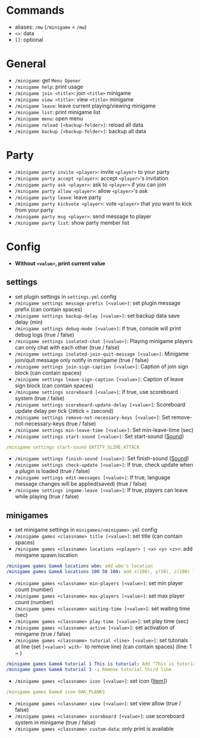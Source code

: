 # Commands
- aliases: `/mw` (`/minigame` = `/mw`)
- `<>`: data
- `[]`: optional

# General
- `/minigame`: get `Menu Opener`
- `/minigame help`: print usage
- `/minigame join <title>`: join `<title>` minigame
- `/minigame view <title>`: view `<title>` minigame
- `/minigame leave`: leave current playing/viewing minigame
- `/minigame list`: print minigame list
- `/minigame menu`: open menu
- `/minigame reload [<backup-folder>]`: reload all data
- `/minigame backup [<backup-folder>]`: backup all data


# Party
- `/minigame party invite <player>`: invite `<player>` to your party
- `/minigame party accept <player>`: accept `<player>`'s invitation
- `/minigame party ask <player>`: ask to `<player>` if you can join
- `/minigame party allow <player>`: allow `<player>`'s ask
- `/minigame party leave`: leave party
- `/minigame party kickvote <player>`: vote `<player>` that you want to kick from your party
- `/minigame party msg <player>`: send message to player
- `/minigame party list`: show party member list


# Config
- **Without `<value>`, print current value**
## settings
- set plugin settings in `settings.yml` config
- `/minigame settings message-prefix [<value>]`: set plugin message prefix (can contain spaces)
- `/minigame settings backup-delay [<value>]`: set backup data save delay (min)
- `/minigame settings debug-mode [<value>]`: if true, console will print debug logs (true / false)
- `/minigame settings isolated-chat [<value>]`: Playing minigame players can only chat with each other (true / false)
- `/minigame settings isolated-join-quit-message [<value>]`: Minigame join/quit message only notify in minigame (true / false)
- `/minigame settings join-sign-caption [<value>]`: Caption of join sign block (can contain spaces)
- `/minigame settings leave-sign-caption [<value>]`: Caption of leave sign block (can contain spaces)
- `/minigame settings scoreboard [<value>]`: If true, use scoreboard system (true / false)
- `/minigame settings scoreboard-update-delay [<value>]`: Scoreboard update delay per tick (`20`tick = `1`second)
- `/minigame settings remove-not-necessary-keys [<value>]`: Set remove-not-necessary-keys (true / false)
- `/minigame settings min-leave-time [<value>]`: Set min-leave-time (sec)
- `/minigame settings start-sound [<value>]`: Set start-sound ([Sound])
```yaml
/minigame settings start-sound ENTITY_SLIME_ATTACK
```
- `/minigame settings finish-sound [<value>]`: Set finish-sound ([Sound])
- `/minigame settings check-update [<value>]`: If true, check update when a plugin is loaded (true / false)
- `/minigame settings edit-messages [<value>]`: If true, language message changes will be applied(saved) (true / false)
- `/minigame settings ingame-leave [<value>]`: If true, players can leave while playing (true / false)


## minigames
- set minigame settings in `minigames/<minigame>.yml` config 
- `/minigame games <classname> title [<value>]`: set title (can contain spaces)
- `/minigame games <classname> locations <<player> | <x> <y> <z>>`: add minigame spawn location
```yaml
/minigame games GameA locations wbm: add wbm's location
/minigame games GameA locations 100 50 100: add x(100), y(50), z(100) location as a GameA location
```
- `/minigame games <classname> min-players [<value>]`: set min player count (number)
- `/minigame games <classname> max-players [<value>]`: set max player count (number)
- `/minigame games <classname> waiting-time [<value>]`: set waiting time (sec)
- `/minigame games <classname> play-time [<value>]`: set play time (sec)
- `/minigame games <classname> active [<value>]`: set activation of minigame (true / false)
- `/minigame games <classname> tutorial <line> [<value>]`: set tutorials at line (set `[<value>] with`-` to remove line) (can contain spaces) (line: 1 ~ )
```yaml
/minigame games GameA tutorial 1 This is tutorial: Add "This is tutorial" to tutorial first line  
/minigame games GameA tutorial 3 -: Remove tutorial third line
```
- `/minigame games <classname> icon [<value>]`: set icon ([Item]])
```yaml
/minigame games GameA icon OAK_PLANKS
```
- `/minigame games <classname> view [<value>]`: set view allow (true / false)
- `/minigame games <classname> scoreboard [<value>]`: use scoreboard system in minigame (true / false)
- `/minigame games <classname> custom-data`: only print is available




[Sound]: https://www.digminecraft.com/lists/sound_list_pc.php
[Item]: https://minecraft.fandom.com/wiki/Materials
